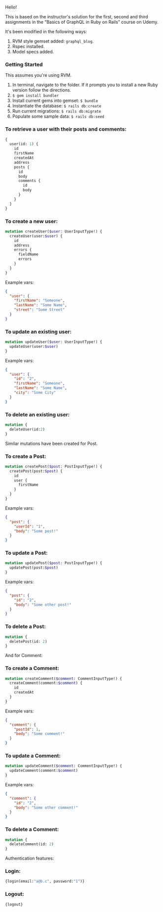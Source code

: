 Hello!

This is based on the instructor's solution for the first, second and third assignments in the "Basics of GraphQL in Ruby on Rails" course on Udemy.

It's been modified in the following ways:
1. RVM style gemset added: `graphql_blog`.
2. Rspec installed.
3. Model specs added.

### Getting Started
This assumes you're using RVM.
1. In terminal, navigate to the folder. If it prompts you to install a new Ruby version follow the directions.
2. `$ gem install bundler`
3. Install current gems into gemset: `$ bundle`
4. Instantiate the database: `$ rails db:create`
5. Run current migrations: `$ rails db:migrate`
6. Populate some sample data: `$ rails db:seed`


### To retrieve a user with their posts and comments:
```graphql
{
  user(id: 1) {
    id
    firstName
    createdAt
    address
    posts {
      id
      body
      comments {
        id
        body
      }
    }
  }
}
```

### To create a new user:
```graphql
mutation createUser($user: UserInputType!) {
  createUser(user:$user) {
    id
    address
    errors {
      fieldName
      errors
    }
  }
}
```

Example vars:
```json
{
  "user": {
    "firstName": "Someone",
    "lastName": "Some Name",
    "street": "Some Street"
  }
}
```

### To update an existing user:
```graphql
mutation updateUser($user: UserInputType!) {
  updateUser(user:$user) 
}
```

Example vars:
```json
{
  "user": {
    "id": "2",
    "firstName": "Someone",
    "lastName": "Some Name",
    "city": "Some City"
  }
}
```

### To delete an existing user:
```graphql
mutation {
  deleteUser(id:2)
}
```

Similar mutations have been created for Post.

### To create a Post:
```graphql
mutation createPost($post: PostInputType!) {
  createPost(post:$post) {
    id
    user {
      firstName
    }
  }
}
```

Example vars:
```json
{
  "post": { 
    "userId": "1",
    "body": "Some post!"
  }
}
```

### To update a Post:
```graphql
mutation updatePost($post: PostInputType!) {
  updatePost(post:$post) 
}
```

Example vars:
```json
{
  "post": { 
    "id": "2",
    "body": "Some other post!"
  }
}
```

### To delete a Post:
```graphql
mutation {
  deletePost(id: 2)
}
```

And for Comment:

### To create a Comment:

```graphql
mutation createComment($comment: CommentInputType!) {
  createComment(comment:$comment) {
    id
    createdAt
  }
}
```

Example vars:
```json
{
  "comment": { 
    "postId": 1,
    "body": "Some comment!"
  }
}
```

### To update a Comment:

```graphql
mutation updateComment($comment: CommentInputType!) {
  updateComment(comment:$comment) 
}
```

Example vars:
```json
{
  "comment": { 
    "id": "2",
    "body": "Some other comment!"
  }
}
```

### To delete a Comment:
```graphql
mutation {
  deleteComment(id: 2)
}
```

Authentication features:

### Login:
```graphql
{login(email:"a@b.c", password:"1")}
```

### Logout:
```graphql
{logout}
```